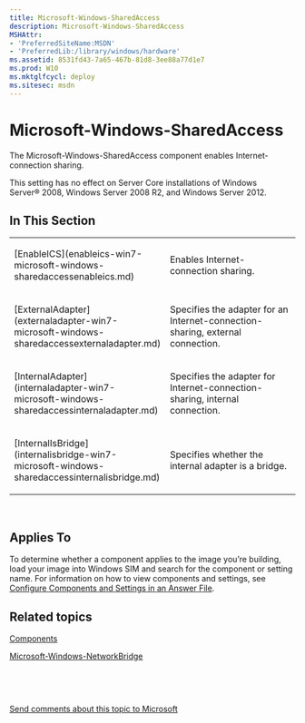 ```yaml
---
title: Microsoft-Windows-SharedAccess
description: Microsoft-Windows-SharedAccess
MSHAttr:
- 'PreferredSiteName:MSDN'
- 'PreferredLib:/library/windows/hardware'
ms.assetid: 8531fd43-7a65-467b-81d8-3ee88a77d1e7
ms.prod: W10
ms.mktglfcycl: deploy
ms.sitesec: msdn
---
```


# Microsoft-Windows-SharedAccess


The Microsoft-Windows-SharedAccess component enables Internet-connection sharing.

This setting has no effect on Server Core installations of Windows Server® 2008, Windows Server 2008 R2, and Windows Server 2012.

## In This Section


<table>
<colgroup>
<col width="50%" />
<col width="50%" />
</colgroup>
<tbody>
<tr class="odd">
<td><p>[EnableICS](enableics-win7-microsoft-windows-sharedaccessenableics.md)</p></td>
<td><p>Enables Internet-connection sharing.</p></td>
</tr>
<tr class="even">
<td><p>[ExternalAdapter](externaladapter-win7-microsoft-windows-sharedaccessexternaladapter.md)</p></td>
<td><p>Specifies the adapter for an Internet-connection-sharing, external connection.</p></td>
</tr>
<tr class="odd">
<td><p>[InternalAdapter](internaladapter-win7-microsoft-windows-sharedaccessinternaladapter.md)</p></td>
<td><p>Specifies the adapter for Internet-connection-sharing, internal connection.</p></td>
</tr>
<tr class="even">
<td><p>[InternalIsBridge](internalisbridge-win7-microsoft-windows-sharedaccessinternalisbridge.md)</p></td>
<td><p>Specifies whether the internal adapter is a bridge.</p></td>
</tr>
</tbody>
</table>

 

## Applies To


To determine whether a component applies to the image you’re building, load your image into Windows SIM and search for the component or setting name. For information on how to view components and settings, see [Configure Components and Settings in an Answer File](https://msdn.microsoft.com/library/windows/hardware/dn915078).

## Related topics


[Components](components-b-unattend.md)

[Microsoft-Windows-NetworkBridge](microsoft-windows-networkbridge-win7-microsoft-windows-networkbridge.md)

 

 

[Send comments about this topic to Microsoft](mailto:wsddocfb@microsoft.com?subject=Documentation%20feedback%20%5Bp_unattend\p_unattend%5D:%20Microsoft-Windows-SharedAccess%20%20RELEASE:%20%2810/3/2016%29&body=%0A%0APRIVACY%20STATEMENT%0A%0AWe%20use%20your%20feedback%20to%20improve%20the%20documentation.%20We%20don't%20use%20your%20email%20address%20for%20any%20other%20purpose,%20and%20we'll%20remove%20your%20email%20address%20from%20our%20system%20after%20the%20issue%20that%20you're%20reporting%20is%20fixed.%20While%20we're%20working%20to%20fix%20this%20issue,%20we%20might%20send%20you%20an%20email%20message%20to%20ask%20for%20more%20info.%20Later,%20we%20might%20also%20send%20you%20an%20email%20message%20to%20let%20you%20know%20that%20we've%20addressed%20your%20feedback.%0A%0AFor%20more%20info%20about%20Microsoft's%20privacy%20policy,%20see%20http://privacy.microsoft.com/default.aspx. "Send comments about this topic to Microsoft")





